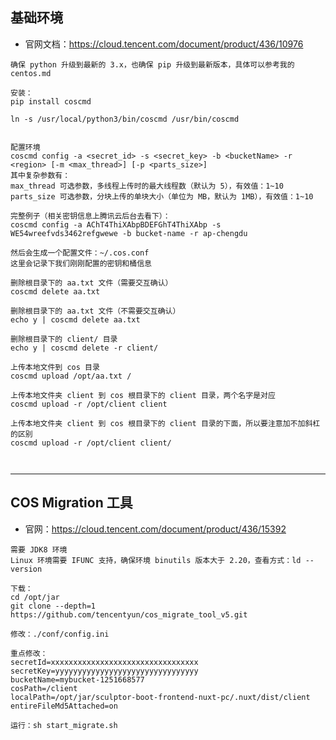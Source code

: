 

## 基础环境

- 官网文档：<https://cloud.tencent.com/document/product/436/10976>

```
确保 python 升级到最新的 3.x，也确保 pip 升级到最新版本，具体可以参考我的 centos.md

安装：
pip install coscmd

ln -s /usr/local/python3/bin/coscmd /usr/bin/coscmd


配置环境
coscmd config -a <secret_id> -s <secret_key> -b <bucketName> -r <region> [-m <max_thread>] [-p <parts_size>]
其中复杂参数有：
max_thread 可选参数，多线程上传时的最大线程数（默认为 5），有效值：1~10
parts_size 可选参数，分块上传的单块大小（单位为 MB，默认为 1MB），有效值：1~10

完整例子（相关密钥信息上腾讯云后台去看下）：
coscmd config -a AChT4ThiXAbpBDEFGhT4ThiXAbp -s WE54wreefvds3462refgwewe -b bucket-name -r ap-chengdu

然后会生成一个配置文件：~/.cos.conf
这里会记录下我们刚刚配置的密钥和桶信息

删除根目录下的 aa.txt 文件（需要交互确认）
coscmd delete aa.txt

删除根目录下的 aa.txt 文件（不需要交互确认）
echo y | coscmd delete aa.txt

删除根目录下的 client/ 目录
echo y | coscmd delete -r client/

上传本地文件到 cos 目录
coscmd upload /opt/aa.txt /

上传本地文件夹 client 到 cos 根目录下的 client 目录，两个名字是对应
coscmd upload -r /opt/client client

上传本地文件夹 client 到 cos 根目录下的 client 目录的下面，所以要注意加不加斜杠的区别
coscmd upload -r /opt/client client/



```

-------------------------------------------------------------------


## COS Migration 工具

- 官网：<https://cloud.tencent.com/document/product/436/15392>

```
需要 JDK8 环境
Linux 环境需要 IFUNC 支持，确保环境 binutils 版本大于 2.20，查看方式：ld --version

下载：
cd /opt/jar
git clone --depth=1 https://github.com/tencentyun/cos_migrate_tool_v5.git

修改：./conf/config.ini

重点修改：
secretId=xxxxxxxxxxxxxxxxxxxxxxxxxxxxxxxxx
secretKey=yyyyyyyyyyyyyyyyyyyyyyyyyyyyyyyy
bucketName=mybucket-1251668577
cosPath=/client
localPath=/opt/jar/sculptor-boot-frontend-nuxt-pc/.nuxt/dist/client
entireFileMd5Attached=on

运行：sh start_migrate.sh

```



